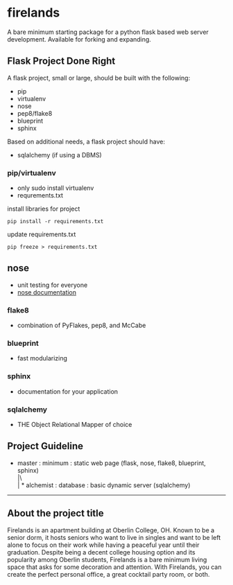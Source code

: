# firelands
A bare minimum starting package for a python flask based web server development.
Available for forking and expanding.

## Flask Project Done Right
A flask project, small or large, should be built with the following:
* pip
* virtualenv
* nose
* pep8/flake8
* blueprint
* sphinx

Based on additional needs, a flask project should have:
* sqlalchemy (if using a DBMS)

### pip/virtualenv
* only sudo install virtualenv
* requrements.txt

install libraries for project
``` shell
pip install -r requirements.txt
```
update requirements.txt
``` shell
pip freeze > requirements.txt
```

## nose
* unit testing for everyone
* [nose documentation](https://nose.readthedocs.org/en/latest/)

### flake8
* combination of PyFlakes, pep8, and McCabe

### blueprint
* fast modularizing

### sphinx
* documentation for your application

### sqlalchemy
* THE Object Relational Mapper of choice

## Project Guideline
*   master : minimum : static web page (flask, nose, flake8, blueprint, sphinx)  
|\  
| * alchemist : database : basic dynamic server (sqlalchemy)  

---
## About the project title
Firelands is an apartment building at Oberlin College, OH. Known to be a senior
dorm, it hosts seniors who want to live in singles and want to be left alone to
focus on their work while having a peaceful year until their graduation. Despite
being a decent college housing option and its popularity among Oberlin students,
Firelands is a bare minimum living space that asks for some decoration and
attention. With Firelands, you can create the perfect personal office, a great
cocktail party room, or both.
